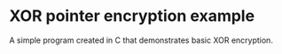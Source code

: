 # XOR pointer encryption example 
 A simple program created in C that demonstrates basic XOR encryption.
